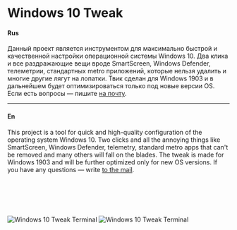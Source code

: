 # Windows 10 Tweak

#### Rus
Данный проект является инструментом для максимально быстрой и качественной настройки операционной системы Windows 10. Два клика и все раздражающие вещи вроде SmartScreen, Windows Defender, телеметрии, стандартных metro приложений, которые нельзя удалить и многие другие лягут на лопатки. Твик сделан для Windows 1903 и в дальнейшем будет оптимизироваться только под новые версии OS. Если есть вопросы — пишите [на почту](mailto:Windows10Tweak@gmail.com).

<hr>

#### En
This project is a tool for quick and high-quality configuration of the operating system Windows 10. Two clicks and all the annoying things like SmartScreen, Windows Defender, telemetry, standard metro apps that can't be removed and many others will fall on the blades. The tweak is made for Windows 1903 and will be further optimized only for new OS versions. If you have any questions — write [to the mail](mailto:Windows10Tweak@gmail.com).

<br>
<br>
<br>
<br>

![Windows 10 Tweak Terminal](https://i.imgur.com/VoVXJOO.jpg)
![Windows 10 Tweak Terminal](https://i.imgur.com/5DMd8nr.jpg)